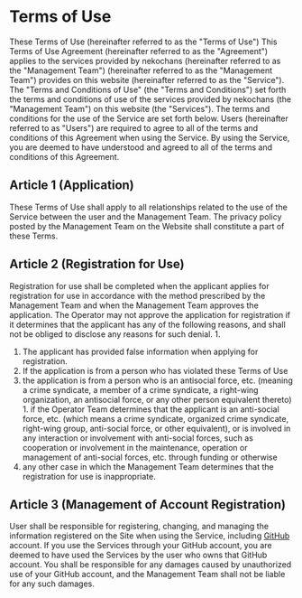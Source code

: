 # Terms of Use

These Terms of Use (hereinafter referred to as the "Terms of Use") This Terms of Use Agreement (hereinafter referred to as the "Agreement") applies to the services provided by nekochans (hereinafter referred to as the "Management Team") (hereinafter referred to as the "Management Team") provides on this website (hereinafter referred to as the "Service"). The "Terms and Conditions of Use" (the "Terms and Conditions") set forth the terms and conditions of use of the services provided by nekochans (the "Management Team") on this website (the "Services"). The terms and conditions for the use of the Service are set forth below. Users (hereinafter referred to as "Users") are required to agree to all of the terms and conditions of this Agreement when using the Service. By using the Service, you are deemed to have understood and agreed to all of the terms and conditions of this Agreement.

## Article 1 (Application)

These Terms of Use shall apply to all relationships related to the use of the Service between the user and the Management Team.
The privacy policy posted by the Management Team on the Website shall constitute a part of these Terms.

## Article 2 (Registration for Use)

Registration for use shall be completed when the applicant applies for registration for use in accordance with the method prescribed by the Management Team and when the Management Team approves the application.
The Operator may not approve the application for registration if it determines that the applicant has any of the following reasons, and shall not be obliged to disclose any reasons for such denial. 1.

1. The applicant has provided false information when applying for registration.
1. If the application is from a person who has violated these Terms of Use
1. the application is from a person who is an antisocial force, etc. (meaning a crime syndicate, a member of a crime syndicate, a right-wing organization, an antisocial force, or any other person equivalent thereto) 1. if the Operator Team determines that the applicant is an anti-social force, etc. (which means a crime syndicate, organized crime syndicate, right-wing group, anti-social force, or other equivalent), or is involved in any interaction or involvement with anti-social forces, such as cooperation or involvement in the maintenance, operation or management of anti-social forces, etc. through funding or otherwise
1. any other case in which the Management Team determines that the registration for use is inappropriate.

## Article 3 (Management of Account Registration)

User shall be responsible for registering, changing, and managing the information registered on the Site when using the Service, including [GitHub](https://github.com) account. If you use the Services through your GitHub account, you are deemed to have used the Services by the user who owns that GitHub account.
You shall be responsible for any damages caused by unauthorized use of your GitHub account, and the Management Team shall not be liable for any such damages.
